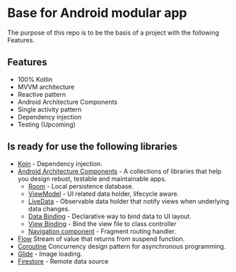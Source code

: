 # Base for Android modular app

The purpose of this repo is to be the basis of a project with the following Features.

## Features
* 100% Kotlin
* MVVM architecture
* Reactive pattern
* Android Architecture Components
* Single activity pattern
* Dependency injection
* Testing (Upcoming)

## Is ready for use the following libraries
* [Koin](https://insert-koin.io/) - Dependency injection.
 * [Android Architecture Components](https://developer.android.com/topic/libraries/architecture) - A collections of libraries that help you design rebust, testable and      maintainable apps.
     * [Room](https://developer.android.com/training/data-storage/room) - Local persistence database.
     * [ViewModel](https://developer.android.com/reference/androidx/lifecycle/ViewModel) - UI related data holder, lifecycle aware.
     * [LiveData](https://developer.android.com/topic/libraries/architecture/livedata) - Observable data holder that notify views when underlying data changes.
     * [Data Binding](https://developer.android.com/topic/libraries/data-binding) - Declarative way to bind data to UI layout.
     * [View Binding](https://developer.android.com/topic/libraries/view-binding?hl=es-419) - Bind the view file to class controller
     * [Navigation component](https://developer.android.com/guide/navigation) - Fragment routing handler.
* [Flow](https://developer.android.com/kotlin/flow) Stream of value that returns from suspend function.
* [Coroutine](https://developer.android.com/kotlin/coroutines) Concurrency design pattern for asynchronous programming.
* [Glide](https://github.com/bumptech/glide) - Image loading.
* [Firestore](https://firebase.google.com/docs/firestore) - Remote data source

